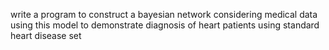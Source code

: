write a program to construct a bayesian network considering medical data using this model to demonstrate diagnosis of heart patients using standard heart disease set
